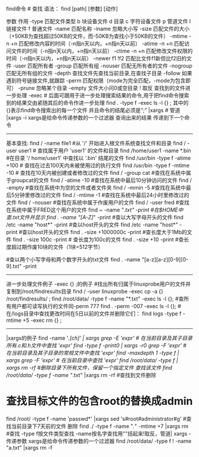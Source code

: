 
find命令 # 查找
语法：
find [path] [参数] [动作]

参数 作用
-type 匹配文件类型
b 块设备文件
d 目录
c 字符设备文件
p 管道文件
l 链接文件
f 普通文件
-name 匹配名称
-iname 忽略大小写
-size 匹配文件的大小（+50KB为查找超过50KB的文件，而-50KB为查找小于50KB的文件）
-mtime -n +n 匹配修改内容的时间（-n指n天以内，+n指n天以前）
-atime -n +n 匹配访问文件的时间（-n指n天以内，+n指n天以前）
-ctime -n +n 匹配修改文件权限的时间（-n指n天以内，+n指n天以前）
-newer f1 !f2 匹配比文件f1新但比f2旧的文件
-user 匹配所有者
-group 匹配所有组
-nouser 匹配无所有者的文件
-nogroup 匹配无所有组的文件
-depth 查找文件先查找当前目录,在查找子目录
-follow 如果遇到符号链接文件,就跟踪
-perm 匹配权限（mode为完全匹配，-mode为包含即可）
-prune 忽略某个目录
-empty 文件大小问0或空目录
! 取反
查找到的文件进一步处理
-exec # 后面可跟用于进一步处理搜索结果的命令,用于把find命令搜索到的结果交由紧随其后的命令作进一步处理
find . -type f -exec ls -l {} \;
其中的{}表示find命令搜索出的每一个文件
并且命令的结尾必须是“\;”
|xargs # 管道 |xargs -i xargs是给命令传递参数的一个过滤器 查询出来的结果 传递到下一个命令

---

基本查找:
find / -name file1 #从 '/' 开始进入根文件系统查找文件和目录
find / -user user1 # 查找属于用户 'user1' 的文件和目录
find /home/user1 -name \*.bin #在目录 '/ home/user1' 中查找以 '.bin' 结尾的文件
find /usr/bin -type f -atime +100 # 查找在过去100天内未被使用过的执行文件
find /usr/bin -type f -mtime -10 # 查找在10天内被创建或者修改过的文件
find / -group cat #查找在系统中属于groupcat的文件
find / -atime -10 #查找在系统中最后10分钟访问的文件
find / -empty #查找在系统中为空的文件或者文件夹
find / -mmin -5 #查找在系统中最后5分钟里修改过的文件
find / -mtime -1 #查找在系统中最后24小时里修改过的文件
find / -nouser #查找在系统中属于作废用户的文件
find / -user fred #查找在系统中属于FRED这个用户的文件
find ~ -name "*.txt" -print #在$HOME中查.txt文件并显示
find . -name "[A-Z]*" -print #查以大写字母开头的文件
find /etc -name "host*" -print #查以host开头的文件
find /etc -name "host*" -print #查以host开头的文件
find . -size +1000000c -print #查长度大于1Mb的文件
find . -size 100c -print # 查长度为100c的文件
find . -size +10 -print #查长度超过期作废10块的文件（1块=512字节）

#查以两个小写字母和两个数字开头的txt文件
find . -name "[a-z][a-z][0-9][0-9].txt" -print

---

进一步处理文件例子
-exec {} \;的例子
#找出所有归属于linuxprobe用户的文件并复制到/root/findresults目录
find / -user linuxprobe -exec cp -a {} /root/findresults/ \;
find /root/data/ -type f -name "*.txt" -exec ls -l {}\;
#查所有用户都可读写执行的文件同-perm 777
find . -perm -007 -exec ls -l {};
#在/logs目录中查找更改时间在5日以前的文件并删除它们：
find logs -type f -mtime +5 -exec rm {} \;

---

|xargs的例子
find -name '*.[ch]' | xargs grep -E 'expr' # 在当前目录及其子目录所有.c和.h文件中查找 'expr'
find -type f -print0 | xargs -r0 grep -F 'expr' # 在当前目录及其子目录的常规文件中查找 'expr'
find -maxdepth 1 -type f | xargs grep -F 'expr' # 在当前目录中查找 'expr'
find /root/data/ -type f | xargs rm -rf #删除目录下所有文件，保留一个指定文件 查找该文件
find /root/data/ -type f -name "*.txt" |xargs rm -rf #查找到文件删除
# 查找目标文件的包含root的替换成admin
find /root/ -type f -name 'passwd*' |xargs sed 's#root#administrator#g'
#查找当前目录下7天前的文件 删除
find ./ -type f -name "*.*" -mtime +7 |xargs rm
#查找 -type f按文件类型查找 -name按名字查找用""括起来!取反，管道| xargs -传递参数 xargs是给命令传递参数的一个过滤器
find /root/data/ -type f ! -name "a.txt" |xargs rm -f
